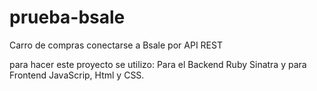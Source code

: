 # prueba-bsale
Carro de compras conectarse a Bsale por API REST

para hacer este proyecto se utilizo:
Para el Backend Ruby Sinatra y para Frontend JavaScrip, Html y CSS.
